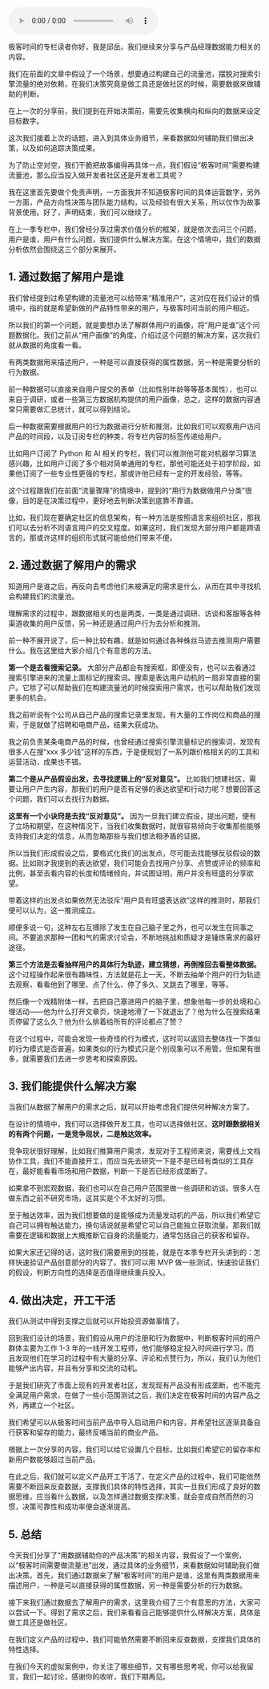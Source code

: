 <audio title="27 _ 从具体业务出发，如何利用数据辅助你的决策？" src="https://static001.geekbang.org/resource/audio/22/ee/226b7922814c3858775b7f48bd1ae7ee.mp3" controls="controls"></audio> 
<p>极客时间的专栏读者你好，我是邱岳。我们继续来分享与产品经理数据能力相关的内容。</p>
<p>我们在前面的文章中假设了一个场景，想要通过构建自己的流量池，摆脱对搜索引擎流量的绝对依赖，在我们决策究竟是做工具还是做社区的时候，需要数据来做辅助的判断。</p>
<p>在上一次的分享前，我们提到在开始决策前，需要先收集横向和纵向的数据来设定目标数字。</p>
<p>这次我们接着上次的话题，进入到具体业务细节，来看数据如何辅助我们做出决策，以及如何追踪决策成果。</p>
<p>为了防止空对空，我们干脆把故事编得再具体一点，我们假设“极客时间”需要构建流量池，那么应当投入做开发者社区还是开发者工具呢？</p>
<p>我在这里首先要做个免责声明，一方面我并不知道极客时间的具体运营数字，另外一方面，产品方向性决策与团队能力结构，以及经验有很大关系，所以仅作为故事背景使用。好了，声明结束，我们可以继续了。</p>
<p>在上一季专栏中，我们曾经分享过需求价值分析的框架，就是依次去问三个问题，用户是谁，用户有什么问题，我们提供什么解决方案。在这个情境中，我们的数据分析依然会围绕这三个部分来展开。</p>
<h2>1. 通过数据了解用户是谁</h2>
<p>我们曾经提到过希望构建的流量池可以给带来“精准用户”，这对应在我们设计的情境中，指的就是希望新做的产品特性带来的用户，与极客时间当前的用户相近。</p><!-- [[[read_end]]] -->
<p>所以我们的第一个问题，就是要想办法了解群体用户的画像，将“用户是谁”这个问题数据化。我们之前从“用户画像”的角度，介绍过这个问题的解决方案，这次我们就从数据的角度看一看。</p>
<p>有两类数据用来描述用户，一种是可以直接获得的属性数据，另一种是需要分析的行为数据。</p>
<p>前一种数据可以直接来自用户提交的表单（比如性别年龄等等基本属性），也可以来自于调研，或者一些第三方数据机构提供的用户画像，总之，这样的数据内容通常只需要做汇总统计，就可以得到结论。</p>
<p>后一种数据需要根据用户的行为数据进行分析和推测，比如我们可以观察用户访问产品的时间段，以及订阅专栏的种类，将专栏内容的标签传递给用户。</p>
<p>比如用户订阅了 Python 和 AI 相关的专栏，我们可以推测他可能对机器学习算法感兴趣，比如用户订阅了多个相对简单通用的专栏，那他可能还处于初学阶段，如果他订阅了一些专业性更强的专栏，那或许他已经有一定的开发经验，等等。</p>
<p>这个过程跟我们在前面“流量骤降”的情境中，提到的“用行为数据做用户分类”很像，目的是在决策过程中，更好地去判断决策到底靠不靠谱。</p>
<p>比如，我们现在要确定社区的信息架构，有一种方法是按照语言来组织社区，那我们可以去分析不同语言用户的交叉程度。如果这时，我们发现大部分用户都是跨语言的，那或许这样的组织形式就可能给他们带来不便。</p>
<h2>2. 通过数据了解用户的需求</h2>
<p>知道用户是谁之后，再反向去考虑他们未被满足的需求是什么，从而在其中寻找机会构建我们的流量池。</p>
<p>理解需求的过程中，跟数据相关的也是两类，一类是通过调研、访谈和客服等各种渠道收集的用户反馈，另一种还是通过用户行为去分析和推测。</p>
<p>前一种不展开说了，后一种比较有趣，就是如何通过各种蛛丝马迹去推测用户需要什么。我在这里给大家介绍几个有意思的方法。</p>
<p><strong>第一个是去看搜索记录。</strong> 大部分产品都会有搜索框，即便没有，也可以去看通过搜索引擎进来的流量上面标记的搜索词。搜索是表达用户动机的一扇非常直接的窗户。它除了可以帮助我们在构建流量池的时候探索用户需求，也可以帮助我们发现更多的机会。</p>
<p>我之前听说有个公司从自己产品的搜索记录里发现，有大量的工作岗位和商品的搜索，于是就做了招聘和电商产品，结果大获成功。</p>
<p>我之前负责某条电商产品的时候，也曾经通过搜索引擎流量标记的搜索词，发现有很多人在搜“xxx 多少钱”这样的东西，于是便规划了一系列跟价格相关的的工具和运营活动，成果也不错。</p>
<p><strong>第二个是从产品假设出发，去寻找逻辑上的“反对意见”。</strong> 比如我们想建社区，需要让用户产生内容，那我们的用户是否有足够的表达欲望和行动力呢？想要回答这个问题，我们可以去找行为数据。</p>
<p><strong>这里有一个小诀窍是去找“反对意见”。</strong> 因为一旦我们建立假设，提出问题，便有了立场和期望，在这种情况下，当我们收集数据时，就很容易倾向于收集那些能够支持我们决定的信息，从而忽略那些与我们想法相矛盾的证据。</p>
<p>所以当我们形成假设之后，要格式化我们的出发点，尽可能去找能够反驳假设的数据。比如刚才我提到的表达欲望，我们可能会去找用户分享、点赞或评论的频率和比例，甚至去看内容的长度和情绪倾向，并试图证明，用户并没有旺盛的分享欲望。</p>
<p>带着这样的出发点如果依然无法驳斥“用户具有旺盛表达欲”这样的推测时，那我们便可以认为，这一推测成立。</p>
<p>顺便多说一句，这种左右互搏除了发生在自己脑子里之外，也可以发生在同事之间。不要追求那种一团和气的需求讨论会，不断地挑战和质疑才是锤炼需求的最好途径。</p>
<p><strong>第三个方法是去看抽样用户的具体行为轨迹，建立猜想，再倒推回去看整体数据。</strong> 这个过程操作起来很有趣味性，方法就是花上一天，不断去抽单个用户的行为轨迹去观察，看看他到了哪里、点了什么、停了多久、又跳去了哪里，等等。</p>
<p>然后像一个戏精附体一样，去把自己塞进用户的脑子里，想象他每一步的处境和心理活动——他为什么打开文章页，快速地滑了一下就退出了？他为什么在搜索结果页停留了这么久？他为什么排着给所有的评论都点了赞？</p>
<p>在这个过程中，可能会发现一些奇怪的行为模式，这时可以返回去整体找一下类似的行为模式是否普遍，如果类似的行为模式只是个别现象可以不用管，但如果有很多，就需要我们去进一步思考和探索原因。</p>
<h2>3. 我们能提供什么解决方案</h2>
<p>当我们从数据了解用户的需求之后，就可以开始考虑我们提供何种解决方案了。</p>
<p>在设计的情境中，我们可以选择做开发工具，也可以选择做社区。<strong>这时跟数据相关的有两个问题，一是竞争现状，二是触达效率。</strong></p>
<p>竞争现状很好理解，比如我们推算用户需求，发现对于工程师来说，需要线上文档协作工具，我们不能直接开工，而应当先去研究一下是不是已经有类似的工具存在，最好能看看市场和用户数据，判断一下是否已经形成垄断了。</p>
<p>如果拿不到宏观数据，我们也可以在自己用户范围里做一些调研和访谈。很多人在做东西之前不研究市场，这其实是个不太好的习惯。</p>
<p>至于触达效率，因为我们想要做的是能够成为流量发动机的产品，所以我们希望它自己可以拥有触达能力，换句话说就是希望它可以自己能独立获取流量。那我们就需要在逻辑和数据上大概推断它自身的流量能力，通常包括自己的获客和留存。</p>
<p>如果大家还记得的话，这时我们需要用到的技能，就是在本季专栏开头讲到的：怎样快速验证产品创意部分的内容了。我们可以用 MVP 做一些测试，快速验证我们的假设，判断方向性的选择是否值得继续重兵投入。</p>
<h2>4. 做出决定，开工干活</h2>
<p>我们从测试中得到支撑之后就可以开始投资源做事情了。</p>
<p>回到我们设计的场景，我们假设从用户的注册和行为数据中，判断极客时间的用户群体主要为工作 1-3 年的一线开发工程师，他们能够稳定投入时间进行学习，而且发现他们在学习的过程中有大量的分享、评论和点赞行为，所以，我们认为他们能够产出内容，并且有分享和交流的动机。</p>
<p>于是我们研究了市面上现有的开发者社区，发现现有产品没有形成垄断，也不能完全满足用户需求，在做了一些小范围测试之后，我们决定在极客时间的内容产品之外，再建立一个社区。</p>
<p>我们希望可以从极客时间当前产品中导入启动用户和内容，并希望社区逐渐具备自行获客和留存的能力，最终反哺当前的商业产品。</p>
<p>根据上一次分享的内容，我们可以给它设置几个目标，比如我们希望它的留存率和新用户数能够超过当前产品。</p>
<p>在此之后，我们就可以定义产品开工干活了，在定义产品的过程中，我们可能依然需要不断回来反查数据，支撑我们具体的特性选择，其实一旦我们形成了良好的数据思维，应当看什么数据，以及怎样通过数据支撑决策，就会变成自然而然的习惯，决策可靠性和成功率便会逐渐提高。</p>
<h2>5. 总结</h2>
<p>今天我们分享了“用数据辅助你的产品决策”的相关内容，我假设了一个案例，以“极客时间需要做流量池”出发，通过具体的业务细节，来看数据如何辅助我们做出决策。首先，我们通过数据来了解“极客时间”的用户是谁，这里有两类数据用来描述用户，一种是可以直接获得的属性数据，另一种是需要分析的行为数据。</p>
<p>接下来我们通过数据去了解用户的需求，这里我介绍了三个有意思的方法，大家可以尝试一下。得到了需求之后，我们来看看自己能够提供什么样解决方案，具体是做工具还是做社区。</p>
<p>在我们定义产品的过程中，我们可能依然需要不断回来反查数据，支撑我们具体的特性选择。</p>
<p>在我们今天的虚拟案例中，你关注了哪些细节，又有哪些思考呢，你可以给我留言，我们一起讨论，感谢你的收听，我们下期再见。</p>
<p></p>
